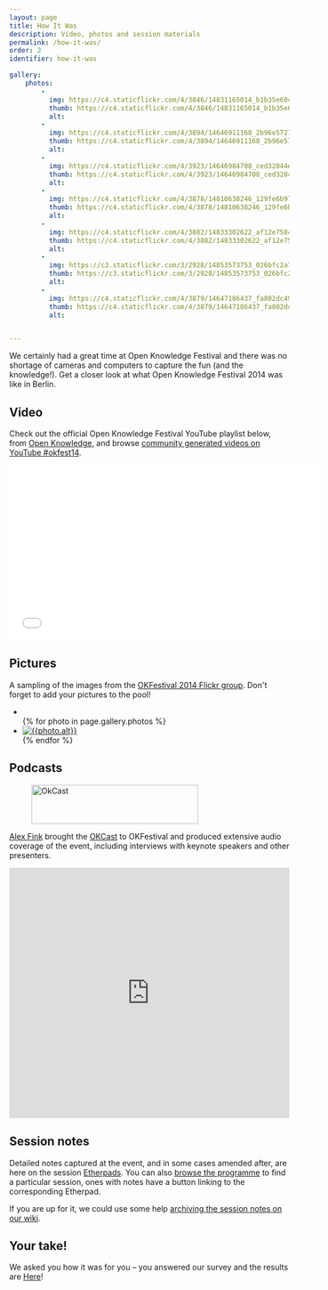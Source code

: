 ```yaml
---
layout: page
title: How It Was
description: Video, photos and session materials
permalink: /how-it-was/
order: 2
identifier: how-it-was

gallery:
    photos:
        -
          img: https://c4.staticflickr.com/4/3846/14831165014_b1b35e60cb_c.jpg
          thumb: https://c4.staticflickr.com/4/3846/14831165014_b1b35e60cb_n.jpg
          alt:
        -
          img: https://c4.staticflickr.com/4/3894/14646911168_2b96e5721c_c.jpg
          thumb: https://c4.staticflickr.com/4/3894/14646911168_2b96e5721c_n.jpg
          alt:
        -
          img: https://c4.staticflickr.com/4/3923/14646984708_ced32044e6_c.jpg
          thumb: https://c4.staticflickr.com/4/3923/14646984708_ced32044e6_n.jpg
          alt:
        -
          img: https://c4.staticflickr.com/4/3878/14810638246_129fe6b97b_c.jpg
          thumb: https://c4.staticflickr.com/4/3878/14810638246_129fe6b97b_n.jpg
          alt:
        -
          img: https://c4.staticflickr.com/4/3882/14833302622_af12e7584e_c.jpg
          thumb: https://c4.staticflickr.com/4/3882/14833302622_af12e7584e_n.jpg
          alt:
        -
          img: https://c3.staticflickr.com/3/2928/14853573753_026bfc2a74_c.jpg
          thumb: https://c3.staticflickr.com/3/2928/14853573753_026bfc2a74_n.jpg
          alt:
        -
          img: https://c4.staticflickr.com/4/3879/14647186437_fa802dc498_c.jpg
          thumb: https://c4.staticflickr.com/4/3879/14647186437_fa802dc498_n.jpg
          alt:


---
```


<!-- -
          img: https://c4.staticflickr.com/4/3847/14527275067_dfc1c0a927_z.jpg
          thumb: https://c4.staticflickr.com/4/3847/14527275067_dfc1c0a927_n.jpg
          alt:
        -
          img: https://c2.staticflickr.com/6/5586/14733484523_bf2e858805_z.jpg
          thumb: https://c2.staticflickr.com/6/5586/14733484523_bf2e858805_n.jpg
          alt: -->
<div class="summary">We certainly had a great time at Open Knowledge Festival and there was no shortage of cameras and computers to capture the fun (and the knowledge!). Get a closer look at what Open Knowledge Festival 2014 was like in Berlin.</div>

## Video

Check out the official Open Knowledge Festival YouTube playlist below, from <a title="Open Knowledge YouTube Channel" href="https://www.youtube.com/user/openknowledgefdn/">Open Knowledge</a>, and browse <a href="https://www.youtube.com/results?search_query=%23okfest14">community generated videos on YouTube #okfest14</a>.

<iframe src="//www.youtube.com/embed/videoseries?list=PLOGV29UsPM6icd01P6fwU74PQEAXL0H4q" height="315" width="560" allowfullscreen="" frameborder="0"></iframe>


## Pictures

A sampling of the images from the <a href="https://www.flickr.com/groups/okfestival2014/">OKFestival 2014 Flickr group</a>. Don't forget to add your pictures to the pool!

<div id="gallery-1">
<ul>
    <li class="grid-sizer"></li>
    {% for photo in page.gallery.photos %}
    <li><a href="{{photo.img}}" data-imagelightbox="e"><img src="{{photo.thumb}}" alt="{{photo.alt}}" /></a></li>
    {% endfor %}
</ul>
</div>

<script src="https://code.jquery.com/jquery-1.11.1.min.js"></script>
<!-- <script src="{{ "/static/js/vendor/masonry.pkgd.min.js" | prepend: site.baseurl }}" ></script>
 -->
<script src="/static/js/vendor/imagelightbox.min.js"></script>
<script>
    $( function()
    {
        // OVERLAY

            overlayOn = function()
            {
                $( '<div id="imagelightbox-overlay"></div>' ).appendTo( 'body' );
            },
            overlayOff = function()
            {
                $( '#imagelightbox-overlay' ).remove();
            },

         // ARROWS

            arrowsOn = function( instance, selector )
            {
                var $arrows = $( '<button type="button" class="imagelightbox-arrow imagelightbox-arrow-left"></button><button type="button" class="imagelightbox-arrow imagelightbox-arrow-right"></button>' );

                $arrows.appendTo( 'body' );

                $arrows.on( 'click touchend', function( e )
                {
                    e.preventDefault();

                    var $this   = $( this ),
                        $target = $( selector + '[href="' + $( '#imagelightbox' ).attr( 'src' ) + '"]' ),
                        index   = $target.index( selector );

                    if( $this.hasClass( 'imagelightbox-arrow-left' ) )
                    {
                        index = index - 1;
                        if( !$( selector ).eq( index ).length )
                            index = $( selector ).length;
                    }
                    else
                    {
                        index = index + 1;
                        if( !$( selector ).eq( index ).length )
                            index = 0;
                    }

                    instance.switchImageLightbox( index );
                    return false;
                });
            },
            arrowsOff = function()
            {
                $( '.imagelightbox-arrow' ).remove();
            };

            var instanceF = $( 'li a' ).imageLightbox(
        {
            onStart:        function() { overlayOn(); arrowsOn( instanceF, $( 'li a' ) ); },
            onEnd:          function() { overlayOff(); arrowsOff(); },
            onLoadStart:    function() {  },
            onLoadEnd:      function() {  $( '.imagelightbox-arrow' ).css( 'display', 'block' ); }
        });

    });


// var container = document.getElementById('gallery-1');
// var msnry = new Masonry( container, {
//   itemSelector: 'li',
//   columnWidth: container.querySelector( '.grid-sizer' ),
//   gutter: 10
// });

</script>

## Podcasts

<div class="pull">
    <figure>
    <a href="http://okcast.org/tag/okfestival2014/"><img alt="OkCast" src="http://2014.okfestival.org/wp-content/uploads/2014/09/OkCast_Logo_Horizontal_Color_Small-300x70.png" width="300" height="70" /></a>
    </figure>
</div>

<a href="https://twitter.com/alexfink">Alex Fink</a> brought the <a title="OKFestival podcasts at the OKCast" href="http://okcast.org/tag/okfestival2014/">OKCast</a> to OKFestival and produced extensive audio coverage of the event, including interviews with keynote speakers and other presenters.


<iframe width="100%" height="450" scrolling="no" frameborder="no" src="https://w.soundcloud.com/player/?url=https%3A//api.soundcloud.com/playlists/50785840&amp;auto_play=false&amp;hide_related=false&amp;show_comments=true&amp;show_user=true&amp;show_reposts=false&amp;visual=true"></iframe>


## Session notes

Detailed notes captured at the event, and in some cases amended after, are here on the session <a href="https://pad.okfn.org/p/Pad_of_Pads">Etherpads</a>. You can also <a title="Festival Programme" href="http://2014.okfestival.org/festival-programme/">browse the programme</a> to find a particular session, ones with notes have a button linking to the corresponding Etherpad.

If you are up for it, we could use some help <a href="http://wiki.okfn.org/OKFestival#OKFestival_Session_Notes_How_to">archiving the session notes on our wiki</a>.

## Your take!

We asked you how it was for you – you answered our survey and the results are <a href="http://report2014.okfestival.org/what-people-said/survey">Here</a>!
